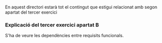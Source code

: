 En aquest directori estarà tot el contingut que estigui relacionat amb segon apartat del tercer exercici

### Explicació del tercer exercici apartat B
S'ha de veure les dependències entre requisits funcionals.

